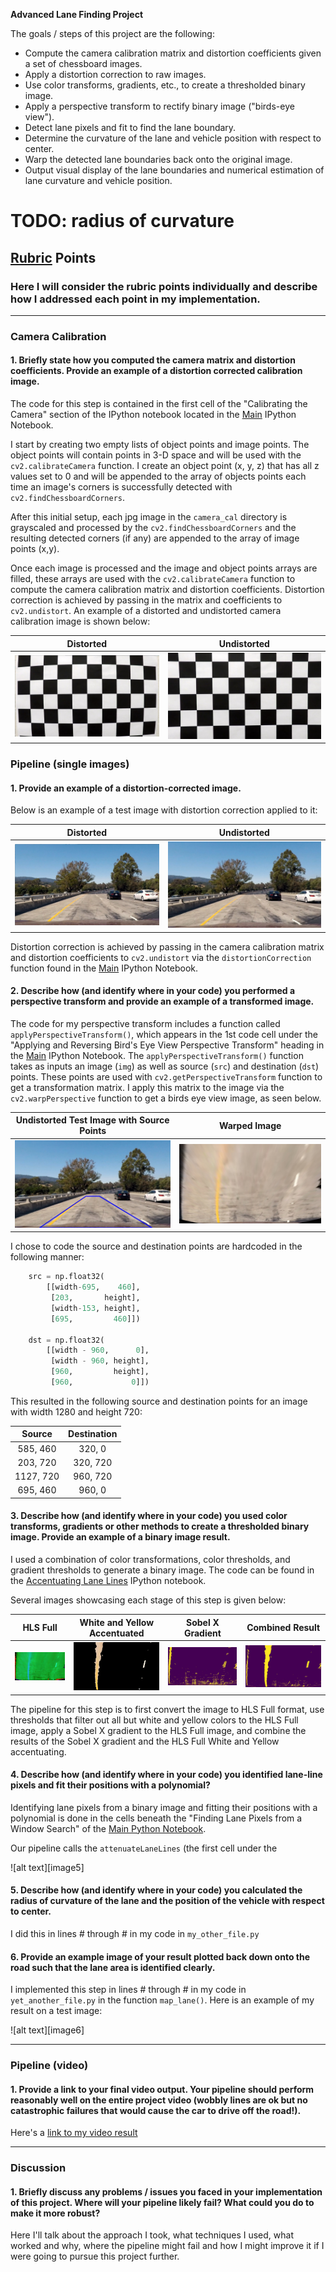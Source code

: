 **Advanced Lane Finding Project**

The goals / steps of this project are the following:

* Compute the camera calibration matrix and distortion coefficients given a set of chessboard images.
* Apply a distortion correction to raw images.
* Use color transforms, gradients, etc., to create a thresholded binary image.
* Apply a perspective transform to rectify binary image ("birds-eye view").
* Detect lane pixels and fit to find the lane boundary.
* Determine the curvature of the lane and vehicle position with respect to center.
* Warp the detected lane boundaries back onto the original image.
* Output visual display of the lane boundaries and numerical estimation of lane curvature and vehicle position.

[//]: # (Image References)

[project-video]: ./output_videos/project_video_output.mp4 "Project Video"

[dist-cal]: ./output_images/distortedCalibrationImage.jpg "Distorted Calibration Image"
[undist-cal]: ./output_images/undistortedCalibrationImage.jpg "Undistorted Calibration Image"

[dist-test]: ./output_images/distortedTestImage.jpg "Distorted Test Image"
[undist-test]: ./output_images/undistortedTestImage.jpg "Undistorted Test Image"

[before-birds-eye-view]: ./output_images/birdsEyeViewBeforeImage.jpg "Before Birds Eye View"
[after-birds-eye-view]: ./output_images/birdsEyeViewAfterImage.jpg "After Birds Eye View"

[hls-full]: ./output_images/bestColorTransform.jpg "HLS Color Transform of Image"
[w-and-y]: ./output_images/whiteAndYellowImage.jpg "White and Yellow Highlight"

[sobel-x]: ./output_images/bestSobelGradient.jpg "Sobel X Gradient"

[accentuated]: ./output_images/accentuatedLaneLines.jpg "Accentuated Lane Lines from Sobel and Color Thresholding"

[window-search]: ./output_images/birdsEyeViewLaneLineImageWindowSearch.jpg "Lane Lines Detected from Window Search"
[previous-search]: ./output_images/birdsEyeViewLaneLineImagePreviousSearch.jpg "Lane Lines Detected from Previous Searches"

# TODO: radius of curvature

## [Rubric](https://review.udacity.com/#!/rubrics/571/view) Points

### Here I will consider the rubric points individually and describe how I addressed each point in my implementation.  

---

### Camera Calibration

#### 1. Briefly state how you computed the camera matrix and distortion coefficients. Provide an example of a distortion corrected calibration image.
     
The code for this step is contained in the first cell of the "Calibrating the Camera" section of the IPython notebook located in the [Main](./main.ipynb) IPython Notebook.

I start by creating two empty lists of object points and image points. The object points will contain points in 3-D space and will be used with the `cv2.calibrateCamera` function. I create an object point (x, y, z) that has all z values set to 0 and will be appended to the array of objects points each time an image's corners is successfully detected with `cv2.findChessboardCorners`. 

After this initial setup, each jpg image in the `camera_cal` directory is grayscaled and processed by the `cv2.findChessboardCorners` and the resulting detected corners (if any) are appended to the array of image points (x,y).

Once each image is processed and the image and object points arrays are filled, these arrays are used with the `cv2.calibrateCamera` function to compute the camera calibration matrix and distortion coefficients. Distortion correction is achieved by passing in the matrix and coefficients to `cv2.undistort`. An example of a distorted and undistorted camera calibration image is shown below:

Distorted             |  Undistorted
:-------------------------:|:-------------------------:
![Distorted Calibration Image][dist-cal]  |  ![Undistorted Calibration Image][undist-cal]

### Pipeline (single images)

#### 1. Provide an example of a distortion-corrected image.

Below is an example of a test image with distortion correction applied to it:

Distorted             |  Undistorted
:-------------------------:|:-------------------------:
![Distorted Test Image][dist-test]  |  ![Undistorted Test Image][undist-test]

Distortion correction is achieved by passing in the camera calibration matrix and distortion coefficients to `cv2.undistort` via the `distortionCorrection` function found in the [Main](./main.ipynb) IPython Notebook.

#### 2. Describe how (and identify where in your code) you performed a perspective transform and provide an example of a transformed image.
    
The code for my perspective transform includes a function called `applyPerspectiveTransform()`, which appears in the 1st code cell under the "Applying and Reversing Bird's Eye View Perspective Transform" heading in the [Main](./main.ipynb) IPython Notebook. The `applyPerspectiveTransform()` function takes as inputs an image (`img`) as well as source (`src`) and destination (`dst`) points. These points are used with `cv2.getPerspectiveTransform` function to get a transformation matrix. I apply this matrix to the image via the `cv2.warpPerspective` function to get a birds eye view image, as seen below.

Undistorted Test Image with Source Points             |  Warped Image
:-------------------------:|:-------------------------:
![Undistorted Test Image with Source Points Drawn][before-birds-eye-view]  |  ![Birds Eye View of Test Image][after-birds-eye-view]

I chose to code the source and destination points are hardcoded in the following manner:

```python
    src = np.float32(
        [[width-695,    460],
         [203,       height],
         [width-153, height],
         [695,         460]])
    
    dst = np.float32(
        [[width - 960,      0],
         [width - 960, height],
         [960,         height],
         [960,             0]])
```

This resulted in the following source and destination points for an image with width 1280 and height 720:

| Source        | Destination   | 
|:-------------:|:-------------:| 
| 585, 460      | 320, 0        | 
| 203, 720      | 320, 720      |
| 1127, 720     | 960, 720      |
| 695, 460      | 960, 0        |

#### 3. Describe how (and identify where in your code) you used color transforms, gradients or other methods to create a thresholded binary image.  Provide an example of a binary image result.

I used a combination of color transformations, color thresholds, and gradient thresholds to generate a binary image. The code can be found in the [Accentuating Lane Lines](./AccentauteLaneLines.ipynb) IPython notebook.

Several images showcasing each stage of this step is given below:

HLS Full                   |  White and Yellow Accentuated            |  Sobel X Gradient         | Combined Result
:-------------------------:|:----------------------------------------:|:-------------------------:|:-------------------------:
![HLS Full][hls-full]      |  ![White and Yellow Attenuated][w-and-y] | ![Sobel X][sobel-x]       | ![Combined Result][accentuated] 

The pipeline for this step is to first convert the image to HLS Full format, use thresholds that filter out all but white and yellow colors to the HLS Full image, apply a Sobel X gradient to the HLS Full image, and combine the results of the Sobel X gradient and the HLS Full White and Yellow accentuating.

#### 4. Describe how (and identify where in your code) you identified lane-line pixels and fit their positions with a polynomial?

Identifying lane pixels from a binary image and fitting their positions with a polynomial is done in the cells beneath the "Finding Lane Pixels from a Window Search" of the [Main Python Notebook](./main.ipynb).

Our pipeline calls the `attenuateLaneLines` (the first cell under the 

![alt text][image5]

#### 5. Describe how (and identify where in your code) you calculated the radius of curvature of the lane and the position of the vehicle with respect to center.

I did this in lines # through # in my code in `my_other_file.py`

#### 6. Provide an example image of your result plotted back down onto the road such that the lane area is identified clearly.

I implemented this step in lines # through # in my code in `yet_another_file.py` in the function `map_lane()`.  Here is an example of my result on a test image:

![alt text][image6]

---

### Pipeline (video)

#### 1. Provide a link to your final video output.  Your pipeline should perform reasonably well on the entire project video (wobbly lines are ok but no catastrophic failures that would cause the car to drive off the road!).

Here's a [link to my video result](./project_video.mp4)

---

### Discussion

#### 1. Briefly discuss any problems / issues you faced in your implementation of this project.  Where will your pipeline likely fail?  What could you do to make it more robust?

Here I'll talk about the approach I took, what techniques I used, what worked and why, where the pipeline might fail and how I might improve it if I were going to pursue this project further.  
